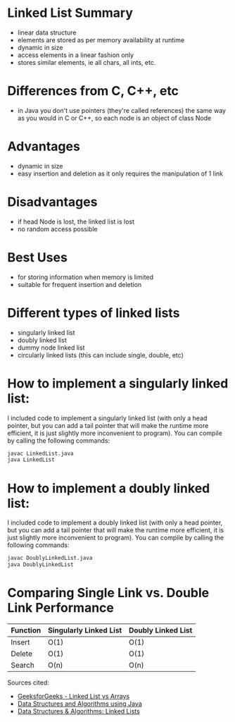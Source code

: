 # Linked List Summary

- linear data structure
- elements are stored as per memory availability at runtime
- dynamic in size
- access elements in a linear fashion only
- stores similar elements, ie all chars, all ints, etc.

# Differences from C, C++, etc
- in Java you don't use pointers (they're called references) the same way as you would in C or C++, so each node is an object of class Node 

# Advantages
- dynamic in size
- easy insertion and deletion as it only requires the manipulation of 1 link 

# Disadvantages
- if head Node is lost, the linked list is lost
- no random access possible

# Best Uses
- for storing information when memory is limited
- suitable for frequent insertion and deletion

# Different types of linked lists
- singularly linked list
- doubly linked list
- dummy node linked list
- circularly linked lists (this can include single, double, etc)

# How to implement a singularly linked list:
I included code to implement a singularly linked list (with only a head pointer, but you can add a tail pointer that will make the runtime more efficient, it is just slightly more inconvenient to program). You can compile by calling the following commands:
```sh
javac LinkedList.java
java LinkedList
```

# How to implement a doubly linked list:
I included code to implement a doubly linked list (with only a head pointer, but you can add a tail pointer that will make the runtime more efficient, it is just slightly more inconvenient to program). You can compile by calling the following commands:
```sh
javac DoublyLinkedList.java
java DoublyLinkedList
```

# Comparing Single Link vs. Double Link Performance

| Function | Singularly Linked List | Doubly Linked List |
| ------ | - | ------ |
| Insert | O(1) | O(1) |
| Delete |  O(1) | O(1) |
| Search | O(n) | O(n) |


Sources cited: 

- [GeeksforGeeks - Linked List vs Arrays](https://www.geeksforgeeks.org/linked-list-vs-array/)
- [Data Structures and Algorithms using Java](https://www.mygreatlearning.com/blog/data-structures-using-java)
- [Data Structures & Algorithms: Linked Lists](https://medium.com/future-visiondata-structures-algorithms-linked-lists-fc0b8a82d609)
